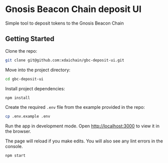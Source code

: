 # Gnosis Beacon Chain deposit UI

Simple tool to deposit tokens to the Gnosis Beacon Chain

## Getting Started

Clone the repo:

```sh
git clone git@github.com:xdaichain/gbc-deposit-ui.git
```

Move into the project directory:

```sh
cd gbc-deposit-ui
```

Install project dependencies:

```sh
npm install
```

Create the required `.env` file from the example provided in the repo:

```sh
cp .env.example .env
```

Run the app in development mode. Open [http://localhost:3000](http://localhost:3000) to view it in the browser.

The page will reload if you make edits. You will also see any lint errors in the console.

```sh
npm start
```
